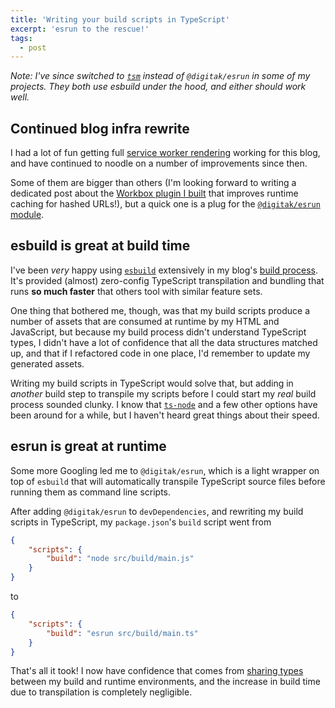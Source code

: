 ```yaml
---
title: 'Writing your build scripts in TypeScript'
excerpt: 'esrun to the rescue!'
tags:
  - post
---
```


_Note: I've since switched to [`tsm`](https://github.com/lukeed/tsm) instead of `@digitak/esrun` in some of my projects. They both use esbuild under the hood, and either should work well._

## Continued blog infra rewrite

I had a lot of fun getting full [service worker rendering](https://jeffy.info/2021/07/17/sw-rendering.html) working for this blog, and have continued to noodle on a number of improvements since then.

Some of them are bigger than others (I'm looking forward to writing a dedicated post about the [Workbox plugin I built](https://github.com/jeffposnick/jeffy-info/blob/cf-worker/src/service-worker/shared/revisionedAssetsPlugin.ts) that improves runtime caching for hashed URLs!), but a quick one is a plug for the [`@digitak/esrun` module](https://github.com/digital-loukoum/esrun).

## esbuild is great at build time

I've been _very_ happy using [`esbuild`](https://esbuild.github.io/) extensively in my blog's [build process](https://github.com/jeffposnick/jeffy-info/tree/cf-worker/src/build). It's provided (almost) zero-config TypeScript transpilation and bundling that runs **so much faster** that others tool with similar feature sets.

One thing that bothered me, though, was that my build scripts produce a number of assets that are consumed at runtime by my HTML and JavaScript, but because my build process didn't understand TypeScript types, I didn't have a lot of confidence that all the data structures matched up, and that if I refactored code in one place, I'd remember to update my generated assets.

Writing my build scripts in TypeScript would solve that, but adding in _another_ build step to transpile my scripts before I could start my _real_ build process sounded clunky. I know that [`ts-node`](https://github.com/TypeStrong/ts-node) and a few other options have been around for a while, but I haven't heard great things about their speed.

## esrun is great at runtime

Some more Googling led me to `@digitak/esrun`, which is a light wrapper on top of `esbuild` that will automatically transpile TypeScript source files before running them as command line scripts.

After adding `@digitak/esrun` to `devDependencies`, and rewriting my build scripts in TypeScript, my `package.json`'s `build` script went from

```json
{
	"scripts": {
		"build": "node src/build/main.js"
	}
}
```

to

```json
{
	"scripts": {
		"build": "esrun src/build/main.ts"
	}
}
```

That's all it took! I now have confidence that comes from [sharing types](https://github.com/jeffposnick/jeffy-info/blob/cf-worker/src/shared/types.ts) between my build and runtime environments, and the increase in build time due to transpilation is completely negligible.
